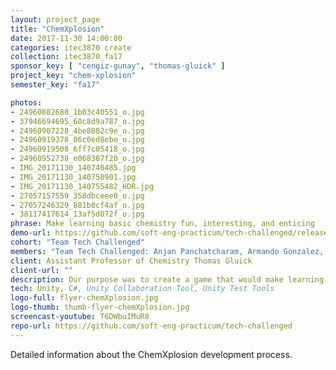 ```yaml
---
layout: project_page
title: "ChemXplosion"
date: 2017-11-30 14:00:00
categories: itec3870 create
collection: itec3870_fa17
sponsor_key: [ "cengiz-gunay", "thomas-gluick" ]
project_key: "chem-xplosion"
semester_key: "fa17"

photos:
- 24960882688_1b03c40551_o.jpg
- 37946694695_60c8d9a787_o.jpg
- 24960907228_4be8082c9e_o.jpg
- 24960919378_06c0ed8ebe_o.jpg
- 24960919508_6ff7c05418_o.jpg
- 24960952738_e068307f20_o.jpg
- IMG_20171130_140740485.jpg
- IMG_20171130_140750901.jpg
- IMG_20171130_140755482_HDR.jpg
- 27057157559_358dbceee0_o.jpg
- 27057246329_881b8cf4af_o.jpg
- 38117417614_13af5d072f_o.jpg
phrase: Make learning basic chemistry fun, interesting, and enticing
demo-url: https://github.com/soft-eng-practicum/tech-challenged/releases
cohort: "Team Tech Challenged"
members: "Team Tech Challenged: Anjan Panchatcharam, Armando Gonzalez, Eric Jenkins, Brendon Serrano"
client: Assistant Professor of Chemistry Thomas Gluick
client-url: ""
description: Our purpose was to create a game that would make learning basic chemistry fun, interesting, and enticing for any user looking to learn. The game would primarily be focused upon chemical reactions.
tech: Unity, C#, Unity Collaboration Tool, Unity Test Tools
logo-full: flyer-chemXplosion.jpg
logo-thumb: thumb-flyer-chemXplosion.jpg
screencast-youtube: T6DWbuIMuR8
repo-url: https://github.com/soft-eng-practicum/tech-challenged
---
```


Detailed information about the ChemXplosion development process.

<!-- lightgallery -->
<script src="https://code.jquery.com/jquery-2.2.4.min.js"></script>
<script src="https://cdn.jsdelivr.net/lightgallery/1.3.7/js/lightgallery.min.js"></script>
<script src="https://cdn.jsdelivr.net/g/lg-zoom"></script>

<script type="text/javascript">
    $(document).ready(function() {
    $("body").lightGallery({
    zoom: true,
    selector: 'a#lightgallery',
    selectWithin: 'body'
    });
    });
</script>

[ggc]: http://www.ggc.edu
[gunay-ggc]: http://www.ggc.edu/about-ggc/directory/cengiz-gunay
